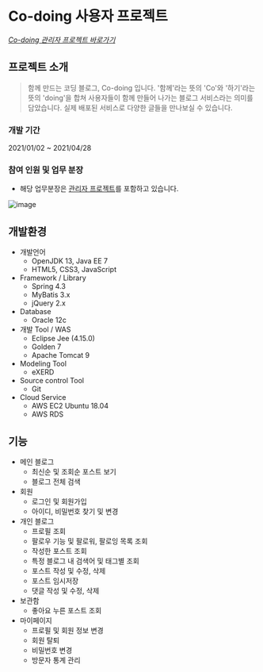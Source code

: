 # Co-doing 사용자 프로젝트
*[Co-doing 관리자 프로젝트 바로가기](https://github.com/RG-RG/admin)*

## 프로젝트 소개
> 함께 만드는 코딩 블로그, Co-doing 입니다.
> '함께'라는 뜻의 'Co'와 '하기'라는 뜻의 'doing'을 합쳐 사용자들이 함께 만들어 나가는 블로그 서비스라는 의미를 담았습니다. 실제 배포된 서비스로 다양한 글들을 만나보실 수 있습니다.

### 개발 기간
2021/01/02 ~ 2021/04/28

### 참여 인원 및 업무 분장
+ 해당 업무분장은 [관리자 프로젝트](https://github.com/RG-RG/admin)를 포함하고 있습니다.

![image](https://user-images.githubusercontent.com/41753758/122941018-f3536b00-d3af-11eb-9449-95bb38bd1f9f.png)

## 개발환경
+ 개발언어
  + OpenJDK 13, Java EE 7
  + HTML5, CSS3, JavaScript
+ Framework / Library
  + Spring 4.3
  + MyBatis 3.x
  + jQuery 2.x
+ Database
  + Oracle 12c
+ 개발 Tool / WAS
  + Eclipse Jee (4.15.0)
  + Golden 7
  + Apache Tomcat 9
+ Modeling Tool
  + eXERD
+ Source control Tool
  + Git
+ Cloud Service
  + AWS EC2 Ubuntu 18.04
  + AWS RDS

## 기능
- 메인 블로그
    - 최신순 및 조회순 포스트 보기
    - 블로그 전체 검색
- 회원
    - 로그인 및 회원가입
    - 아이디, 비밀번호 찾기 및 변경
- 개인 블로그
    - 프로필 조회
    - 팔로우 기능 및 팔로워, 팔로잉 목록 조회
    - 작성한 포스트 조회
    - 특정 블로그 내 검색어 및 태그별 조회
    - 포스트 작성 및 수정, 삭제
    - 포스트 임시저장
    - 댓글 작성 및 수정, 삭제
- 보관함
    - 좋아요 누른 포스트 조회
- 마이페이지
    - 프로필 및 회원 정보 변경
    - 회원 탈퇴
    - 비밀번호 변경
    - 방문자 통계 관리
